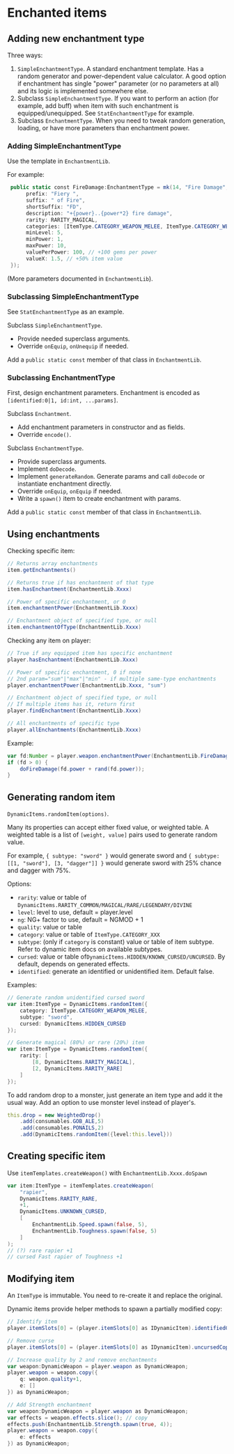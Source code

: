 # Enchanted items

## Adding new enchantment type

Three ways:
1. `SimpleEnchantmentType`. A standard enchantment template. Has a random generator and power-dependent value calculator. A good option if enchantment has single "power" parameter (or no parameters at all) and its logic is implemented somewhere else.
2. Subclass `SimpleEnchantmentType`. If you want to perform an action (for example, add buff) when item with such enchantment is equipped/unequipped. See `StatEnchantmentType` for example.
3. Subclass `EnchantmentType`. When you need to tweak random generation, loading, or have more parameters than enchantment power.

### Adding SimpleEnchantmentType

Use the template in `EnchantmentLib`.

For example:

```as
 public static const FireDamage:EnchantmentType = mk(14, "Fire Damage", {
      prefix: "Fiery ",
      suffix: " of Fire",
      shortSuffix: "FD",
      description: "+{power}..{power*2} fire damage",
      rarity: RARITY_MAGICAL,
      categories: [ItemType.CATEGORY_WEAPON_MELEE, ItemType.CATEGORY_WEAPON_RANGED],
      minLevel: 5,
      minPower: 1,
      maxPower: 10,
      valuePerPower: 100, // +100 gems per power
      valueX: 1.5, // +50% item value
 }); 
```
(More parameters documented in `EnchantmentLib`).

### Subclassing SimpleEnchantmentType

See `StatEnchantmentType` as an example.

Subclass `SimpleEnchantmentType`. 
* Provide needed superclass arguments. 
* Override `onEquip`, `onUnequip` if needed.

Add a `public static const` member of that class in `EnchantmentLib`.

### Subclassing EnchantmentType

First, design enchantment parameters. Enchantment is encoded as `[identified:0|1, id:int, ...params]`.

Subclass `Enchantment`. 
* Add enchantment parameters in constructor and as fields.
* Override `encode()`.

Subclass `EnchantmentType`. 
* Provide superclass arguments.
* Implement `doDecode`.
* Implement `generateRandom`. Generate params and call `doDecode` or instantiate enchantment directly.
* Override `onEquip`, `onEquip` if needed.
* Write a `spawn()` item to create enchantment with params.

Add a `public static const` member of that class in `EnchantmentLib`.

## Using enchantments

Checking specific item:
```as
// Returns array enchantments 
item.getEnchantments()

// Returns true if has enchantment of that type
item.hasEnchantment(EnchantmentLib.Xxxx)

// Power of specific enchantment, or 0
item.enchantmentPower(EnchantmentLib.Xxxx)

// Enchantment object of specified type, or null
item.enchantmentOfType(EnchantmentLib.Xxxx)
```

Checking any item on player:
```as
// True if any equipped item has specific enchantment
player.hasEnchantment(EnchantmentLib.Xxxx)

// Power of specific enchantment, 0 if none
// 2nd param="sum"|"max"|"min" - if multiple same-type enchantments
player.enchantmentPower(EnchantmentLib.Xxxx, "sum")

// Enchantment object of specified type, or null
// If multiple items has it, return first
player.findEnchantment(EnchantmentLib.Xxxx)

// All enchantments of specific type
player.allEnchantments(EnchantmentLib.Xxxx)
```

Example:
```as
var fd:Number = player.weapon.enchantmentPower(EnchantmentLib.FireDamage);
if (fd > 0) {
    doFireDamage(fd.power + rand(fd.power));
}
```

## Generating random item

`DynamicItems.randomItem(options)`.

Many its properties can accept either fixed value, or weighted table. A weighted table is a list of `[weight, value]` pairs used to generate random value.

For example, `{ subtype: "sword" }` would generate sword and `{ subtype: [[1, "sword"], [3, "dagger"]] }` would generate sword with 25% chance and dagger with 75%.

Options:
* `rarity`: value or table of `DynamicItems.RARITY_COMMON/MAGICAL/RARE/LEGENDARY/DIVINE`
* `level`: level to use, default = player.level
* `ng`: NG+ factor to use, default = NGMOD + 1
* `quality`: value or table
* `category`: value or table of `ItemType.CATEGORY_XXX`
* `subtype`: (only if `category` is constant) value or table of item subtype. Refer to dynamic item docs on available subtypes.
* `cursed`: value or table of`DynamicItems.HIDDEN/KNOWN_CURSED/UNCURSED`. By default, depends on generated effects.
* `identified`: generate an identified or unidentified item. Default false.

Examples:

```as
// Generate random unidentified cursed sword
var item:ItemType = DynamicItems.randomItem({
    category: ItemType.CATEGORY_WEAPON_MELEE,
    subtype: "sword",
    cursed: DynamicItems.HIDDEN_CURSED
});

// Generate magical (80%) or rare (20%) item
var item:ItemType = DynamicItems.randomItem({
    rarity: [
        [8, DynamicItems.RARITY_MAGICAL],
        [2, DynamicItems.RARITY_RARE]
    ]
});
```

To add random drop to a monster, just generate an item type and add it the usual way. Add an option to use monster level instead of player's.

```as
this.drop = new WeightedDrop()
    .add(consumables.GOB_ALE,5)
    .add(consumables.PONAILS,2)
    .add(DynamicItems.randomItem({level:this.level}))
```

## Creating specific item

Use `itemTemplates.createWeapon()` with `EnchantmentLib.Xxxx.doSpawn`

```as
var item:ItemType = itemTemplates.createWeapon(
    "rapier",
    DynamicItems.RARITY_RARE,
    +1,
    DynamicItems.UNKNOWN_CURSED,
    [
        EnchantmentLib.Speed.spawn(false, 5),
        EnchantmentLib.Toughness.spawn(false, 5)
    ]
);
// (?) rare rapier +1
// cursed Fast rapier of Toughness +1
```

## Modifying item

An `ItemType` is immutable. You need to re-create it and replace the original.

Dynamic items provide helper methods to spawn a partially modified copy:

```as
// Identify item
player.itemSlots[0] = (player.itemSlots[0] as IDynamicItem).identifiedCopy();

// Remove curse 
player.itemSlots[0] = (player.itemSlots[0] as IDynamicItem).uncursedCopy();

// Increase quality by 2 and remove enchantments
var weapon:DynamicWeapon = player.weapon as DynamicWeapon;
player.weapon = weapon.copy({
    q: weapon.quality+1,
    e: []
}) as DynamicWeapon;

// Add Strength enchantment
var weapon:DynamicWeapon = player.weapon as DynamicWeapon;
var effects = weapon.effects.slice(); // copy
effects.push(EnchantmentLib.Strength.spawn(true, 4)); 
player.weapon = weapon.copy({
    e: effects
}) as DynamicWeapon; 
```

